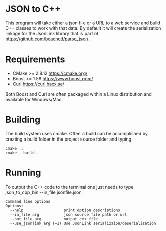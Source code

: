 # JSON to C++
This program will take either a json file or a URL to a web service and build C++ classes to work with that data.  By default it will create the serialization linkage for the JsonLink library that is part of https://github.com/beached/parse_json .

# Requirements
* CMake >= 2.8.12 https://cmake.org/
* Boost >= 1.58 https://www.boost.com/
* Curl https://curl.haxx.se/

Both Boost and Curl are often packaged within a Linux distribution and available for Windows/Mac

# Building
The build system uses cmake.  Often a build can be accomplished by creating a build folder in the project source folder and typing 
```
cmake ..
cmake --build .
```
# Running
To output the C++ code to the terminal one just needs to type json_to_cpp_bin --in_file jsonfile.json

```
Command line options
Options:
  --help                  print option descriptions
  --in_file arg           json source file path or url
  --out_file arg          output c++ file
  --use_jsonlink arg (=1) Use JsonLink serializaion/deserialization
```
